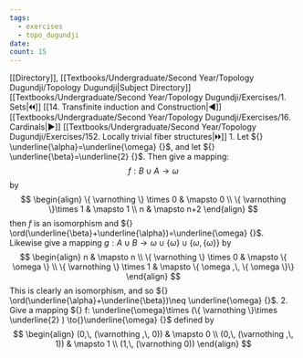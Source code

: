 ```yaml
---
tags:
  - exercises
  - topo_dugundji
date: 
count: 15
---
```

[[Directory]], [[Textbooks/Undergraduate/Second Year/Topology Dugundji/Topology Dugundji|Subject Directory]]
[[Textbooks/Undergraduate/Second Year/Topology Dugundji/Exercises/1. Sets|🞀🞀]] [[14. Transfinite induction and Construction|◀]] [[Textbooks/Undergraduate/Second Year/Topology Dugundji/Exercises/16. Cardinals|▶]] [[Textbooks/Undergraduate/Second Year/Topology Dugundji/Exercises/152. Locally trivial fiber structures|🞂🞂]]
1. 
Let ${} \underline{\alpha}=\underline{\omega} {}$, and let ${} \underline{\beta}=\underline{2} {}$. Then give a mapping:
$$
f:B\cup A\to{}\omega
$$
by 
$$
\begin{align}
\{ \varnothing  \} \times  0 &   \mapsto 0  \\
\{ \varnothing  \}\times 1   & \mapsto 1 \\
n  & \mapsto n+2
 \end{align}
$$
then ${} f {}$ is an isomorphism and ${} \ord(\underline{\beta}+\underline{\alpha})=\underline{\omega} {}$. Likewise give a mapping ${} g: A \cup B\to{} \omega \cup \{ \omega \} \cup \{ \omega,\, \{ \omega \} \} {}$ by
$$
\begin{align}
 n  & \mapsto   n \\
\{ \varnothing  \} \times 0 & \mapsto  \{ \omega \} \\
\{ \varnothing  \} \times  1 &  \mapsto  \{ \omega ,\, \{ \omega \}\} 
 \end{align}
$$
This is clearly an isomorphism, and so ${} \ord(\underline{\alpha}+\underline{\beta})\neq  \underline{\omega} {}$.
2. 
Give a mapping ${} f: \underline{\omega}\times (\{ \varnothing  \}\times  \underline{2} )  \to{}\underline{\omega} {}$ defined by
$$
\begin{align}
 (0,\, (\varnothing ,\, 0)) &  \mapsto   0 \\
(0,\, (\varnothing ,\, 1))  & \mapsto 1 \\
(1,\, (\varnothing 0))
 \end{align}
$$